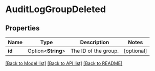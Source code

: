 # AuditLogGroupDeleted

## Properties

Name | Type | Description | Notes
------------ | ------------- | ------------- | -------------
**id** | Option<**String**> | The ID of the group. | [optional]

[[Back to Model list]](../README.md#documentation-for-models) [[Back to API list]](../README.md#documentation-for-api-endpoints) [[Back to README]](../README.md)


